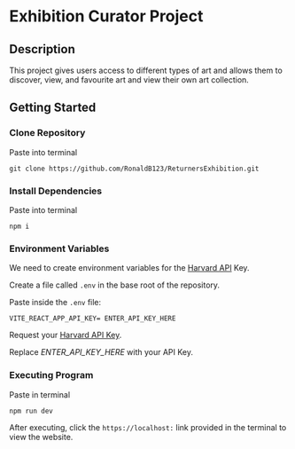 # Exhibition Curator Project
## Description
This project gives users access to different types of art and allows them to discover, view, and favourite art and view their own art collection. 

## Getting Started

### Clone Repository

Paste into terminal

```
git clone https://github.com/RonaldB123/ReturnersExhibition.git
```

### Install Dependencies

Paste into terminal

```
npm i
```

### Environment Variables

We need to create environment variables
for the [Harvard API](https://harvardartmuseums.org/collections/api) Key.

Create a file called `.env` in the base root of the 
repository.

Paste inside the `.env` file:
```
VITE_REACT_APP_API_KEY= ENTER_API_KEY_HERE
```

Request your [Harvard API Key](https://docs.google.com/forms/d/1Fe1H4nOhFkrLpaeBpLAnSrIMYvcAxnYWm0IU9a6IkFA/viewform).

Replace *ENTER_API_KEY_HERE* with your API Key.

### Executing Program

Paste in terminal 

```
npm run dev
```

After executing, click the `https://localhost:` link provided in the terminal to view the website.


